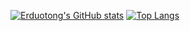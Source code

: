 [![Erduotong's GitHub stats](https://github-readme-stats.vercel.app/api?username=erduotong&count_private=true&theme=merko)](https://github.com/erduotong/github-readme-stats)
[![Top Langs](https://github-readme-stats.vercel.app/api/top-langs/?username=erduotong)](https://github.com/erduotong/github-readme-stats)

